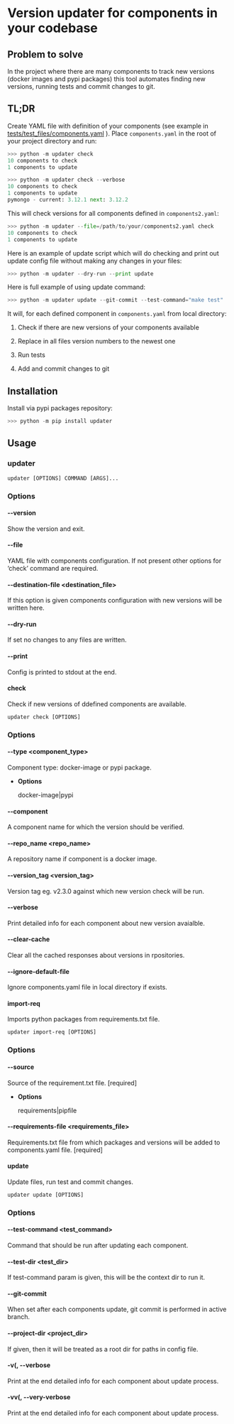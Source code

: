 <!-- Updater documentation master file, created by
sphinx-quickstart on Thu Mar 14 21:29:00 2019.
You can adapt this file completely to your liking, but it should at least
contain the root `toctree` directive. -->
# Version updater for components in your codebase

## Problem to solve

In the project where there are many components to track new versions (docker
images and pypi packages) this tool automates finding new versions,
running tests and commit changes to git.

## TL;DR

Create YAML file with definition of your components (see example in
[tests/test_files/components.yaml](https://github.com/paterit/version-checker/blob/master/tests/test_files/components.yaml) ). Place `components.yaml` in the
root of your project directory and run:

```python
>>> python -m updater check
10 components to check
1 components to update
```

```python
>>> python -m updater check --verbose
10 components to check
1 components to update
pymongo - current: 3.12.1 next: 3.12.2
```

This will check versions for all components defined in `components2.yaml`:

```python
>>> python -m updater --file=/path/to/your/components2.yaml check
10 components to check
1 components to update
```

Here is an example of update script which will do checking and print out update config file without making any changes in your files:

```python
>>> python -m updater --dry-run --print update
```

Here is full example of using update command:

```python
>>> python -m updater update --git-commit --test-command="make test"
```

It will, for each defined component in `components.yaml` from local directory:


1. Check if there are new versions of your components available


2. Replace in all files version numbers to the newest one


3. Run tests


4. Add and commit changes to git

## Installation

Install via pypi packages repository:

```python
>>> python -m pip install updater
```

## Usage

### updater

```
updater [OPTIONS] COMMAND [ARGS]...
```

### Options


#### --version
Show the version and exit.


#### --file <file>
YAML file with components configuration. If not present other options for ‘check’ command are required.


#### --destination-file <destination_file>
If this option is given components configuration with new versions will be written here.


#### --dry-run
If set no changes to any files are written.


#### --print
Config is printed to stdout at the end.

#### check

Check if new versions of ddefined components are available.

```
updater check [OPTIONS]
```

### Options


#### --type <component_type>
Component type: docker-image or pypi package.


* **Options**

    docker-image|pypi



#### --component <component>
A component name for which the version should be verified.


#### --repo_name <repo_name>
A repository name if component is a docker image.


#### --version_tag <version_tag>
Version tag eg. v2.3.0 against which new version check will be run.


#### --verbose
Print detailed info for each component about new version avaialble.


#### --clear-cache
Clear all the cached responses about versions in rpositories.


#### --ignore-default-file
Ignore components.yaml file in local directory if exists.

#### import-req

Imports python packages from requirements.txt file.

```
updater import-req [OPTIONS]
```

### Options


#### --source <source>
Source of the requirement.txt file.  [required]


* **Options**

    requirements|pipfile



#### --requirements-file <requirements_file>
Requirements.txt file from which packages and versions will be added to components.yaml file.  [required]

#### update

Update files, run test and commit changes.

```
updater update [OPTIONS]
```

### Options


#### --test-command <test_command>
Command that should be run after updating each component.


#### --test-dir <test_dir>
If test-command param is given, this will be the context dir to run it.


#### --git-commit
When set after each components update, git commit is performed in active branch.


#### --project-dir <project_dir>
If given, then it will be treated as a root dir for paths in config file.


#### -v(, --verbose
Print at the end detailed info for each component about update process.


#### -vv(, --very-verbose
Print at the end detailed info for each component about update process.

<!-- Indices and tables
==================
* :ref:`genindex`
* :ref:`modindex`
* :ref:`search` -->
